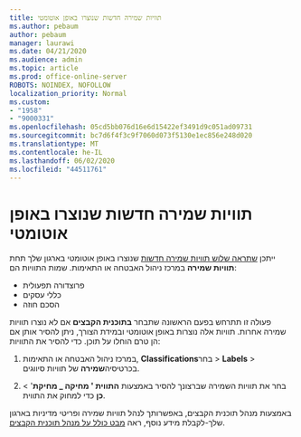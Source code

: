 ```yaml
---
title: תוויות שמירה חדשות שנוצרו באופן אוטומטי
ms.author: pebaum
author: pebaum
manager: laurawi
ms.date: 04/21/2020
ms.audience: admin
ms.topic: article
ms.prod: office-online-server
ROBOTS: NOINDEX, NOFOLLOW
localization_priority: Normal
ms.custom:
- "1958"
- "9000331"
ms.openlocfilehash: 05cd5bb076d16e6d15422ef3491d9c051ad09731
ms.sourcegitcommit: bc7d6f4f3c9f7060d073f5130e1ec856e248d020
ms.translationtype: MT
ms.contentlocale: he-IL
ms.lasthandoff: 06/02/2020
ms.locfileid: "44511761"
---
```

# <a name="new-retention-labels-created-automatically"></a>תוויות שמירה חדשות שנוצרו באופן אוטומטי

ייתכן [שתראה שלוש תוויות שמירה חדשות](https://docs.microsoft.com/microsoft-365/compliance/file-plan-manager) שנוצרו באופן אוטומטי בארגון שלך תחת **תוויות שמירה** במרכז ניהול האבטחה או התאימות. שמות התוויות הם:

- פרוצדורה תפעולית
- כללי עסקים
- הסכם חוזה

פעולה זו תתרחש בפעם הראשונה שתבחר **בתוכנית הקבצים** אם לא נוצרו תוויות שמירה אחרות. תוויות אלה נוצרות באופן אוטומטי ובמידת הצורך, ניתן להסיר אותן אם הן טרם הוחלו על תוכן. כדי להסיר את התוויות:

1. במרכז ניהול האבטחה או התאימות, **Classifications**בחר  >  **Labels**  >  בכרטיסיה**שמירה** של תוויות סיווגים.

1. בחר את תוויות השמירה שברצונך להסיר באמצעות **התווית ' מחיקה _ מחיקת**'  >  **כן** כדי למחוק את התווית.

באמצעות מנהל תוכנית הקבצים, באפשרותך לנהל תוויות שמירה ופריטי מדיניות בארגון שלך-לקבלת מידע נוסף, ראה [מבט כולל על מנהל תוכנית הקבצים](https://docs.microsoft.com/microsoft-365/compliance/file-plan-manager).